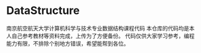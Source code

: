 # DataStructure
南京航空航天大学计算机科学与技术专业数据结构课程代码
本仓库的代码均是本人自己参考教材等资料完成，上传为了方便备份。
代码仅供大家学习参考，编程能力有限，不排除个别地方错误，希望能帮到各位。
